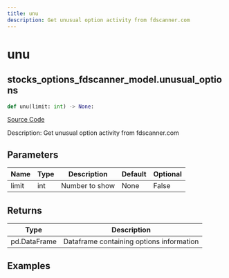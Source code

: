 ```yaml
---
title: unu
description: Get unusual option activity from fdscanner.com
---
```

# unu

## stocks_options_fdscanner_model.unusual_options

```python
def unu(limit: int) -> None:
```
[Source Code](https://github.com/OpenBB-finance/OpenBBTerminal/tree/main/openbb_terminal/stocks/options/fdscanner_model.py#L17)

Description: Get unusual option activity from fdscanner.com

## Parameters

| Name | Type | Description | Default | Optional |
| ---- | ---- | ----------- | ------- | -------- |
| limit | int | Number to show | None | False |

## Returns

| Type | Description |
| ---- | ----------- |
| pd.DataFrame | Dataframe containing options information |

## Examples

